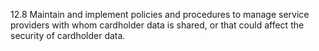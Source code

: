 12.8 Maintain and implement policies and procedures to manage service providers with whom cardholder data is shared, or that could affect the security of cardholder data. 